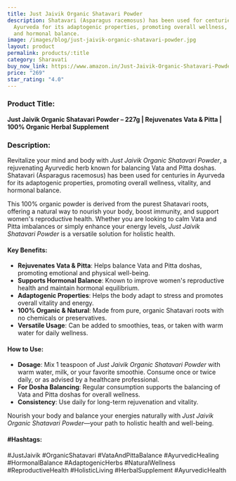 ```yaml
---
title: Just Jaivik Organic Shatavari Powder
description: Shatavari (Asparagus racemosus) has been used for centuries in
  Ayurveda for its adaptogenic properties, promoting overall wellness, vitality,
  and hormonal balance.
image: /images/blog/just-jaivik-organic-shatavari-powder.jpg
layout: product
permalink: products/:title
category: Sharavati
buy_now_link: https://www.amazon.in/Just-Jaivik-Organic-Shatavari-Powder/dp/B01N5XXAHQ/ref=sr_1_4_sspa?crid=3QWSY64EZC63C&tag=m0150-21
price: "269"
star_rating: "4.0"
---
```

### Product Title:
**Just Jaivik Organic Shatavari Powder – 227g | Rejuvenates Vata & Pitta | 100% Organic Herbal Supplement**

### Description:
Revitalize your mind and body with *Just Jaivik Organic Shatavari Powder*, a rejuvenating Ayurvedic herb known for balancing Vata and Pitta doshas. Shatavari (Asparagus racemosus) has been used for centuries in Ayurveda for its adaptogenic properties, promoting overall wellness, vitality, and hormonal balance.

This 100% organic powder is derived from the purest Shatavari roots, offering a natural way to nourish your body, boost immunity, and support women's reproductive health. Whether you are looking to calm Vata and Pitta imbalances or simply enhance your energy levels, *Just Jaivik Shatavari Powder* is a versatile solution for holistic health.

#### Key Benefits:
- **Rejuvenates Vata & Pitta**: Helps balance Vata and Pitta doshas, promoting emotional and physical well-being.
- **Supports Hormonal Balance**: Known to improve women's reproductive health and maintain hormonal equilibrium.
- **Adaptogenic Properties**: Helps the body adapt to stress and promotes overall vitality and energy.
- **100% Organic & Natural**: Made from pure, organic Shatavari roots with no chemicals or preservatives.
- **Versatile Usage**: Can be added to smoothies, teas, or taken with warm water for daily wellness.

#### How to Use:
- **Dosage**: Mix 1 teaspoon of *Just Jaivik Organic Shatavari Powder* with warm water, milk, or your favorite smoothie. Consume once or twice daily, or as advised by a healthcare professional.
- **For Dosha Balancing**: Regular consumption supports the balancing of Vata and Pitta doshas for overall wellness.
- **Consistency**: Use daily for long-term rejuvenation and vitality.

Nourish your body and balance your energies naturally with *Just Jaivik Organic Shatavari Powder*—your path to holistic health and well-being.

#### #Hashtags:
#JustJaivik #OrganicShatavari #VataAndPittaBalance #AyurvedicHealing #HormonalBalance #AdaptogenicHerbs #NaturalWellness #ReproductiveHealth #HolisticLiving #HerbalSupplement #AyurvedicHealth
